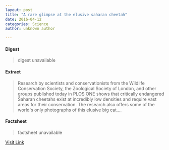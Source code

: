 ```yaml
---
layout: post
title: "A rare glimpse at the elusive saharan cheetah"
date: 2016-04-12
categories: Science
author: unknown author

---
```



#### Digest
>digest unavailable

#### Extract
>Research by scientists and conservationists from the Wildlife Conservation Society, the Zoological Society of London, and other groups published today in PLOS ONE shows that critically endangered Saharan cheetahs exist at incredibly low densities and require vast areas for their conservation. The research also offers some of the world's only photographs of this elusive big cat....

#### Factsheet
>factsheet unavailable

[Visit Link](http://phys.org/news341769943.html)


